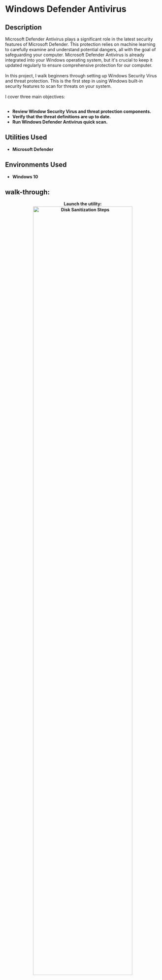 <h1>Windows Defender Antivirus</h1>



<h2>Description</h2>
Microsoft Defender Antivirus plays a significant role in the latest security features of Microsoft Defender. This protection relies on machine learning to carefully examine and understand potential dangers, all with the goal of safeguarding your computer. Microsoft Defender Antivirus is already integrated into your Windows operating system, but it's crucial to keep it updated regularly to ensure comprehensive protection for our computer.
<br/> 
<br/>
In this project, I walk beginners through setting up Windows Security Virus and threat protection. This is the first step in using Windows built-in security features to scan for threats on your system. 
<br/> 
<br/>
I cover three main objectives:
<br/>
<br/>

- <b>Review Window Security Virus and threat protection components.
- Verify that the threat definitions are up to date.
- Run Windows Defender Antivirus quick scan.<b/>
  

<h2>Utilities Used</h2>

- <b>Microsoft Defender</b>

<h2>Environments Used </h2>

- <b>Windows 10</b> 

<h2>walk-through:</h2>

<p align="center">
Launch the utility: <br/>
<img src="https://i.imgur.com/62TgaWL.png" height="80%" width="80%" alt="Disk Sanitization Steps"/>
<br />
<br />

</p>

<!--
 ```diff
- text in red
+ text in green
! text in orange
# text in gray
@@ text in purple (and bold)@@
```
--!>

